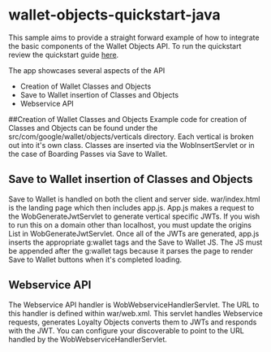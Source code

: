 wallet-objects-quickstart-java
==============================

This sample aims to provide a straight forward example of how to integrate the basic components of the Wallet Objects API.  To run the quickstart review the quickstart guide [here](https://developers.google.com/commerce/wallet/objects/quickstart-java).

The app showcases several aspects of the API
* Creation of Wallet Classes and Objects
* Save to Wallet insertion of Classes and Objects
* Webservice API

##Creation of Wallet Classes and Objects
Example code for creation of Classes and Objects can be found under the src/com/google/wallet/objects/verticals directory.  Each vertical is broken out into it's own class.  Classes are inserted via the WobInsertServlet or in the case of Boarding Passes via Save to Wallet.

## Save to Wallet insertion of Classes and Objects
Save to Wallet is handled on both the client and server side.  war/index.html is the landing page which then includes app.js.  App.js makes a request to the WobGenerateJwtServlet to generate vertical specific JWTs.  If you wish to run this on a domain other than localhost, you must update the origins List in WobGenerateJwtServlet.  Once all of the JWTs are generated, app.js inserts the appropriate g:wallet tags and the Save to Wallet JS.  The JS must be appended after the g:wallet tags because it parses the page to render Save to Wallet buttons when it's completed loading.

## Webservice API
The Webservice API handler is WobWebserviceHandlerServlet.  The URL to this handler is defined within war/web.xml.  This servlet handles Webservice requests, generates Loyalty Objects converts them to JWTs and responds with the JWT.  You can configure your discoverable to point to the URL handled by the WobWebserviceHandlerServlet.
